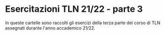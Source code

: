 # Esercitazioni TLN 21/22 - parte 3

In queste cartelle sono raccolti gli esercizi della terza parte del corso di TLN assegnati durante l'anno accademico 21/22.